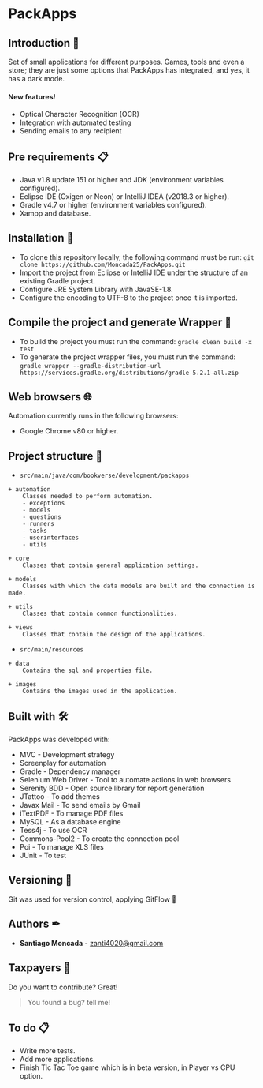 # **PackApps**

## Introduction 🚀

Set of small applications for different purposes. Games, tools and even a store; they are just some options that PackApps has integrated, and yes, it has a dark mode.

#### New features!

  - Optical Character Recognition (OCR)
  - Integration with automated testing
  - Sending emails to any recipient

## Pre requirements 📋
- Java v1.8 update 151 or higher and JDK (environment variables configured).
- Eclipse IDE (Oxigen or Neon) or IntelliJ IDEA (v2018.3 or higher).
- Gradle v4.7 or higher (environment variables configured).
- Xampp and database.

## Installation 🔧
- To clone this repository locally, the following command must be run: 
```git clone https://github.com/Moncada25/PackApps.git``` 
- Import the project from Eclipse or IntelliJ IDE under the structure of an existing Gradle project. 
- Configure JRE System Library with JavaSE-1.8.
- Configure the encoding to UTF-8 to the project once it is imported.

## Compile the project and generate Wrapper 🔨
- To build the project you must run the command:
```gradle clean build -x test```
- To generate the project wrapper files, you must run the command:
```gradle wrapper --gradle-distribution-url https://services.gradle.org/distributions/gradle-5.2.1-all.zip```

## Web browsers 🌐
Automation currently runs in the following browsers:
- Google Chrome v80 or higher.

## Project structure 🚧

* ```src/main/java/com/bookverse/development/packapps```
``` 
+ automation
    Classes needed to perform automation.
    - exceptions
    - models
    - questions
    - runners
    - tasks
    - userinterfaces
    - utils

+ core
    Classes that contain general application settings.

+ models
    Classes with which the data models are built and the connection is made.

+ utils
    Classes that contain common functionalities.

+ views
    Classes that contain the design of the applications.
```

* ```src/main/resources```
``` 
+ data
    Contains the sql and properties file.

+ images
    Contains the images used in the application.
```

## Built with 🛠
PackApps was developed with:
 - MVC - Development strategy
 - Screenplay for automation
 - Gradle - Dependency manager
 - Selenium Web Driver - Tool to automate actions in web browsers
 - Serenity BDD - Open source library for report generation
 - JTattoo - To add themes
 - Javax Mail - To send emails by Gmail
 - iTextPDF - To manage PDF files
 - MySQL - As a database engine
 - Tess4j - To use OCR
 - Commons-Pool2 - To create the connection pool
 - Poi - To manage XLS files
 - JUnit - To test
 
## Versioning 📌 
Git was used for version control, applying GitFlow 🔀

## Authors ✒

* **Santiago Moncada** - [zanti4020@gmail.com]()

## Taxpayers 🙂

Do you want to contribute? Great!
>You found a bug? tell me!

## To do 📋

 - Write more tests.
 - Add more applications.
 - Finish Tic Tac Toe game which is in beta version, in Player vs CPU option.